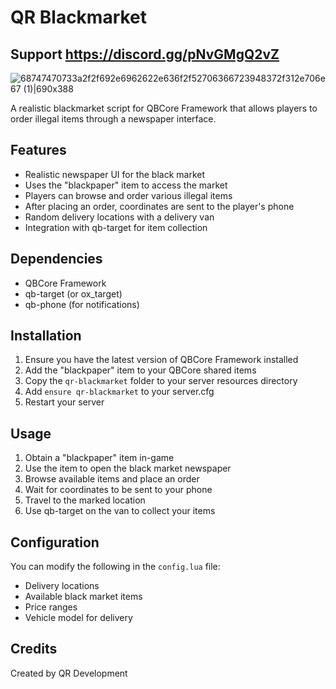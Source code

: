 # QR Blackmarket

## Support https://discord.gg/pNvGMgQ2vZ

![68747470733a2f2f692e6962622e636f2f52706366723948372f312e706e67 (1)|690x388](https://forum-cfx-re.akamaized.net/original/5X/6/2/f/6/62f629ec6f525caadd926e90f37cf360a630d65a.jpeg)

A realistic blackmarket script for QBCore Framework that allows players to order illegal items through a newspaper interface.

## Features

- Realistic newspaper UI for the black market
- Uses the "blackpaper" item to access the market
- Players can browse and order various illegal items
- After placing an order, coordinates are sent to the player's phone
- Random delivery locations with a delivery van
- Integration with qb-target for item collection

## Dependencies

- QBCore Framework
- qb-target (or ox_target)
- qb-phone (for notifications)

## Installation

1. Ensure you have the latest version of QBCore Framework installed
2. Add the "blackpaper" item to your QBCore shared items
3. Copy the `qr-blackmarket` folder to your server resources directory
4. Add `ensure qr-blackmarket` to your server.cfg
5. Restart your server

## Usage

1. Obtain a "blackpaper" item in-game
2. Use the item to open the black market newspaper
3. Browse available items and place an order
4. Wait for coordinates to be sent to your phone
5. Travel to the marked location
6. Use qb-target on the van to collect your items

## Configuration

You can modify the following in the `config.lua` file:

- Delivery locations
- Available black market items
- Price ranges
- Vehicle model for delivery

## Credits

Created by QR Development

